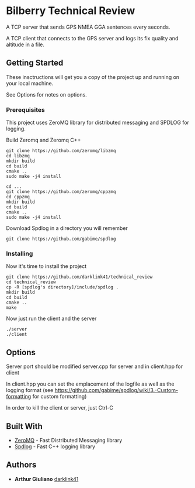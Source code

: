 # Bilberry Technical Review 

A TCP server that sends GPS NMEA GGA sentences every seconds.

A TCP client that connects to the GPS server and logs its fix quality and altitude in a file.


## Getting Started

These insctructions will get you a copy of the project up and running on your local machine.

See Options for notes on options.

### Prerequisites

This project uses ZeroMQ library for distributed messaging and SPDLOG for logging.

Build Zeromq and Zeromq C++
```
git clone https://github.com/zeromq/libzmq
cd libzmq
mkdir build
cd build
cmake ..
sudo make -j4 install

cd ...
git clone https://github.com/zeromq/cppzmq
cd cppzmq
mkdir build
cd build
cmake ..
sudo make -j4 install
```

Download Spdlog in a directory you will remember
```
git clone https://github.com/gabime/spdlog
```

### Installing

Now it's time to install the project
```
git clone https://github.com/darklink41/technical_review
cd technical_review
cp -R [spdlog's directory]/include/spdlog .
mkdir build
cd build
cmake ..
make
```

Now just run the client and the server
```
./server
./client
```


## Options 

Server port should be modified server.cpp for server and in client.hpp for client

In client.hpp you can set the emplacement of the logfile as well as the logging format (see https://github.com/gabime/spdlog/wiki/3.-Custom-formatting for custom formatting)

In order to kill the client or server, just Ctrl-C


## Built With

* [ZeroMQ](http://zeromq.org/) - Fast Distributed Messaging library
* [Spdlog](https://github.com/gabime/spdlog) - Fast C++ logging library


## Authors

* **Arthur Giuliano** [darklink41](https://github.com/darklink41)

